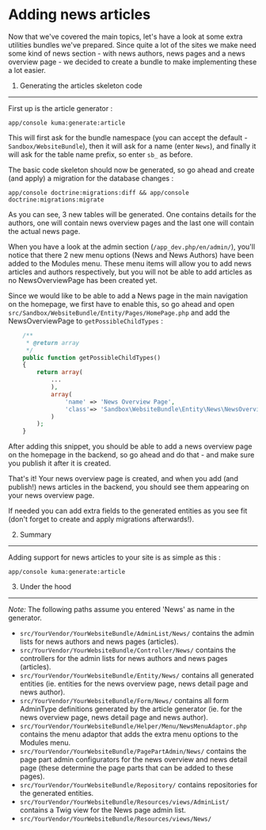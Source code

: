 Adding news articles
====================

Now that we've covered the main topics, let's have a look at some extra utilities bundles we've prepared. Since quite
a lot of the sites we make need some kind of news section - with news authors, news pages and a news overview page -
we decided to create a bundle to make implementing these a lot easier.


1) Generating the articles skeleton code
----------------------------------------

First up is the article generator :

    app/console kuma:generate:article

This will first ask for the bundle namespace (you can accept the default - `Sandbox/WebsiteBundle`), then it will ask for
a name (enter `News`), and finally it will ask for the table name prefix, so enter `sb_` as before.

The basic code skeleton should now be generated, so go ahead and create (and apply) a migration for the database
changes :

    app/console doctrine:migrations:diff && app/console doctrine:migrations:migrate

As you can see, 3 new tables will be generated. One contains details for the authors, one will contain news overview
pages and the last one will contain the actual news page.

When you have a look at the admin section (`/app_dev.php/en/admin/`), you'll notice that there 2 new menu options
(News and News Authors) have been added to the Modules menu. These menu items will allow you to add news articles
and authors respectively, but you will not be able to add articles as no NewsOverviewPage has been created yet.

Since we would like to be able to add a News page in the main navigation on the homepage, we first have to enable this,
so go ahead and open `src/Sandbox/WebsiteBundle/Entity/Pages/HomePage.php` and add the NewsOverviewPage to
`getPossibleChildTypes` :

```php
    /**
     * @return array
     */
    public function getPossibleChildTypes()
    {
        return array(
            ...
            ),
            array(
                'name' => 'News Overview Page',
                'class'=> 'Sandbox\WebsiteBundle\Entity\News\NewsOverviewPage'
            )
        );
    }
```

After adding this snippet, you should be able to add a news overview page on the homepage in the backend, so go ahead
and do that - and make sure you publish it after it is created.

That's it! Your news overview page is created, and when you add (and publish!) news articles in the backend, you should
see them appearing on your news overview page.

If needed you can add extra fields to the generated entities as you see fit (don't forget to create and apply migrations
afterwards!).


2) Summary
----------

Adding support for news articles to your site is as simple as this :

    app/console kuma:generate:article


3) Under the hood
-----------------

*Note:* The following paths assume you entered 'News' as name in the generator.

- `src/YourVendor/YourWebsiteBundle/AdminList/News/` contains the admin lists for news authors and news pages (articles).
- `src/YourVendor/YourWebsiteBundle/Controller/News/` contains the controllers for the admin lists for news authors and news pages (articles).
- `src/YourVendor/YourWebsiteBundle/Entity/News/` contains all generated entities (ie. entities for the news overview page, news detail page and news author).
- `src/YourVendor/YourWebsiteBundle/Form/News/` contains all form AdminType definitions generated by the article generator (ie. for the news overview page, news detail page and news author).
- `src/YourVendor/YourWebsiteBundle/Helper/Menu/NewsMenuAdaptor.php` contains the menu adaptor that adds the extra menu options to the Modules menu.
- `src/YourVendor/YourWebsiteBundle/PagePartAdmin/News/` contains the page part admin configurators for the news overview and news detail page (these determine the page parts that can be added to these pages).
- `src/YourVendor/YourWebsiteBundle/Repository/` contains repositories for the generated entities.
- `src/YourVendor/YourWebsiteBundle/Resources/views/AdminList/` contains a Twig view for the News page admin list.
- `src/YourVendor/YourWebsiteBundle/Resources/views/News/`
